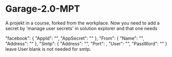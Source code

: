 # Garage-2.0-MPT
A projekt in a course, forked from the workplace.
Now you need to add a secret by 'manage user secrets' in solution explorer and that one needs

  "facebook": {
    "AppId": "<value>",
    "AppSecret": "<value>"
  },
  "From": {
    "Name": "<value>",
    "Address": "<value>"
  },
  "Smtp": {
    "Address": "<value>",
    "Port": <value>,
    "User": "<value>",
    "PassWord": "<value>"
  }
  leave User blank is not needed for smtp.
 

